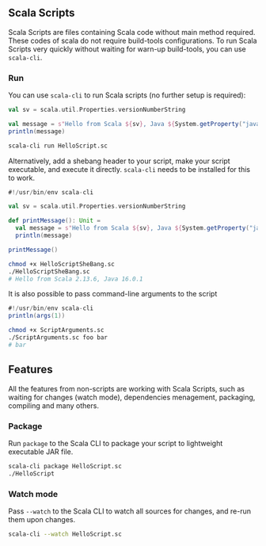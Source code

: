 <!--
  File was generated from based on docs/cookbooks/scala-scripts.mdx, do not edit manually!
-->


## Scala Scripts

Scala Scripts are files containing Scala code without main method required. These codes of scala do not require build-tools configurations. To run Scala Scripts very quickly without waiting for warn-up build-tools, you can use `scala-cli`.

### Run

You can use `scala-cli` to run Scala scripts (no further setup is required):

```scala title=HelloScript.sc
val sv = scala.util.Properties.versionNumberString

val message = s"Hello from Scala ${sv}, Java ${System.getProperty("java.version")}"
println(message)
```

```bash
scala-cli run HelloScript.sc
```

<!-- Expected-regex:
Hello from Scala .*, Java .*
-->


Alternatively, add a shebang header to your script, make your script executable, and execute it directly. `scala-cli` needs to be installed for this to work.

```scala title=HelloScriptSheBang.sc
#!/usr/bin/env scala-cli

val sv = scala.util.Properties.versionNumberString

def printMessage(): Unit =
  val message = s"Hello from Scala ${sv}, Java ${System.getProperty("java.version")}"
  println(message)

printMessage()
```


```bash
chmod +x HelloScriptSheBang.sc
./HelloScriptSheBang.sc
# Hello from Scala 2.13.6, Java 16.0.1
```

<!-- Expected-regex:
Hello from Scala .*, Java .*
-->

It is also possible to pass command-line arguments to the script

```scala title=ScriptArguments.sc
#!/usr/bin/env scala-cli
println(args(1))
```

```bash
chmod +x ScriptArguments.sc
./ScriptArguments.sc foo bar
# bar
```

<!-- Expected-regex:
bar
-->


## Features

All the features from non-scripts are working with Scala Scripts, such as waiting for changes (watch mode), dependencies menagement, packaging, compiling and many others.

### Package

Run `package` to the Scala CLI to package your script to lightweight executable JAR file.

```bash
scala-cli package HelloScript.sc
./HelloScript
```

<!-- Expected-regex:
Hello from Scala .*, Java .*
-->

### Watch mode

Pass `--watch` to the Scala CLI to watch all sources for changes, and re-run them upon changes.

```bash ignore
scala-cli --watch HelloScript.sc
```